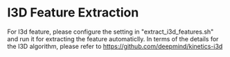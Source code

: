 # I3D Feature Extraction
For I3d feature, please configure the setting in "extract_i3d_features.sh" and run it for extracting the feature automaticlly. 
In terms of the details for the I3D algorithm, please refer to https://github.com/deepmind/kinetics-i3d
